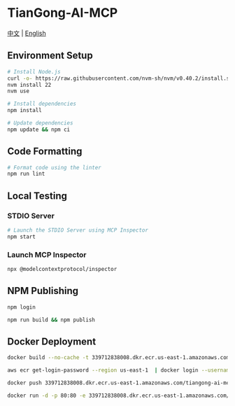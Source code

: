 # TianGong-AI-MCP

[中文](https://github.com/linancn/tiangong-ai-mcp/blob/main/DEV_CN.md) | [English](https://github.com/linancn/tiangong-ai-mcp/blob/main/DEV_EN.md)

## Environment Setup

```bash
# Install Node.js
curl -o- https://raw.githubusercontent.com/nvm-sh/nvm/v0.40.2/install.sh | bash
nvm install 22
nvm use

# Install dependencies
npm install

# Update dependencies
npm update && npm ci
```

## Code Formatting

```bash
# Format code using the linter
npm run lint
```

## Local Testing

### STDIO Server

```bash
# Launch the STDIO Server using MCP Inspector
npm start
```

### Launch MCP Inspector

```bash
npx @modelcontextprotocol/inspector
```

## NPM Publishing

```bash
npm login

npm run build && npm publish

```

## Docker Deployment

```bash
docker build --no-cache -t 339712838008.dkr.ecr.us-east-1.amazonaws.com/tiangong-ai-mcp:0.0.14 .

aws ecr get-login-password --region us-east-1  | docker login --username AWS --password-stdin 339712838008.dkr.ecr.us-east-1.amazonaws.com

docker push 339712838008.dkr.ecr.us-east-1.amazonaws.com/tiangong-ai-mcp:0.0.14

docker run -d -p 80:80 -e 339712838008.dkr.ecr.us-east-1.amazonaws.com/tiangong-ai-mcp:0.0.14
```
